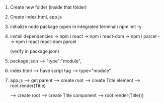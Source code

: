 1. Create new folder
(inside that folder)
2. Create index.html, app.js
3. initialize node package 
    (open in integrated terminal)
    npm init -y
4. install dependencies
    -> npm i react
    -> npm i react-dom
    -> npm i parcel
    --> npm i react react-dom parcel

    (verify in package.json)
5. package.json
    --> "type":"module",
    
6. index.html
    --> have script tag 
        --> type="module"

7. app.js
    --> get parent
    --> create root
    --> create Title element
    --> root.render(Title)

    --> create root
    --> create Title component
    --> root.render(Title())